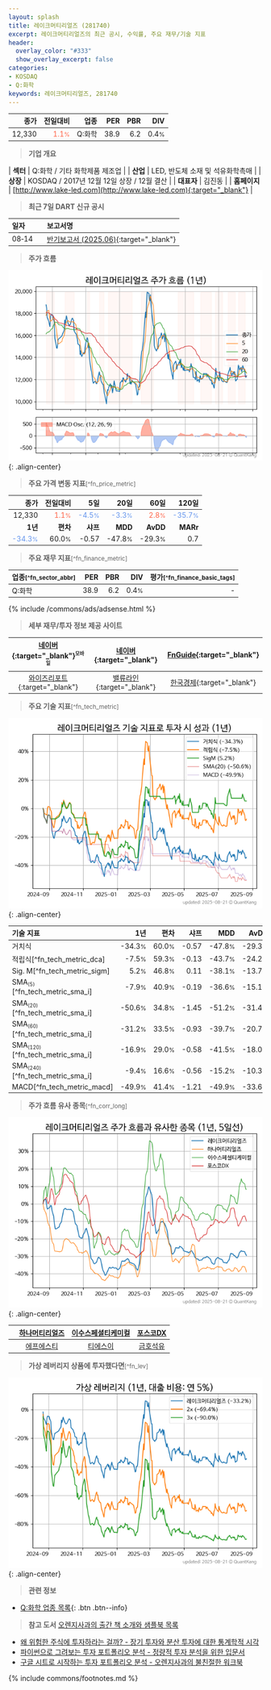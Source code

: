 ```yaml
---
layout: splash
title: 레이크머티리얼즈 (281740)
excerpt: 레이크머티리얼즈의 최근 공시, 수익률, 주요 재무/기술 지표
header:
  overlay_color: "#333"
  show_overlay_excerpt: false
categories:
- KOSDAQ
- Q:화학
keywords: 레이크머티리얼즈, 281740
---
```


| **종가** | **전일대비** | **업종** | **PER** | **PBR** | **DIV** |
| -------: | -----------: | -------: | ------: | ------: | ------: |
| 12,330 | <span style="color: tomato">1.1<small>%</small></span> | Q:화학 | 38.9 | 6.2 | 0.4<small>%</small> |

<!-- more -->


> **기업 개요**<a id="company"></a>

| <span style="white-space:nowrap;">**섹터**</span> | Q:화학 / 기타 화학제품 제조업 |
| <span style="white-space:nowrap;">**산업**</span> | LED, 반도체 소재 및 석유화학촉매 |
| <span style="white-space:nowrap;">**상장**</span> | KOSDAQ / 2017년 12월 12일 상장 / 12월 결산 |
| <span style="white-space:nowrap;">**대표자**</span> | 김진동 |
| <span style="white-space:nowrap;">**홈페이지**</span> | [http://www.lake-led.com](http://www.lake-led.com){:target="_blank"} |


> **최근 7일 DART 신규 공시**<a id="dart"></a>

| **일자** |      | **보고서명** |
| :------- | :--- | :----------- |
| 08&#x2011;14 | | [반기보고서 (2025.06)](https://dart.fss.or.kr/dsaf001/main.do?rcpNo=20250814001727){:target="_blank"} |


> **주가 흐름**<a id="price"></a>

![281740](/stock/images/281740.png){: .align-center}


> **주요 가격 변동 지표**<small>[^fn_price_metric]</small>

| **종가** | **전일대비** | **5일** | **20일** | **60일** | **120일** |
| -------: | -----------: | ------: | -------: | -------: | --------: |
| 12,330 | <span style="color: tomato">1.1<small>%</small></span> | <span style="color: cornflowerblue">-4.5<small>%</small></span> | <span style="color: cornflowerblue">-3.3<small>%</small></span> | <span style="color: tomato">2.8<small>%</small></span> | <span style="color: cornflowerblue">-35.7<small>%</small></span> |
| **1년** | **편차** | **샤프** | **MDD** | **AvDD** | **MARr** |
| <span style="color: cornflowerblue">-34.3<small>%</small></span> | 60.0<small>%</small> | -0.57 | -47.8<small>%</small> | -29.3<small>%</small> | 0.7 |


> **주요 재무 지표**<small>[^fn_finance_metric]</small>

| **업종**<small>[^fn_sector_abbr]</small> | **PER** | **PBR** | **DIV** | **평가**<small>[^fn_finance_basic_tags]</small> |
| :--------------------------------------- | ------: | ------: | ------: | ----------------------------------------------: |
| Q:화학 | 38.9 | 6.2 | 0.4<small>%</small> | - |



{% include /commons/ads/adsense.html %}

> **세부 재무/투자 정보 제공 사이트**

| [네이버](https://m.stock.naver.com/domestic/stock/281740/finance/summary){:target="_blank"}<sup><small>모바일</small></sup> | [네이버](https://finance.naver.com/item/coinfo.naver?code=281740){:target="_blank"} | [FnGuide](https://comp.fnguide.com/SVO2/ASP/SVD_Invest.asp?gicode=A281740&MenuYn=Y){:target="_blank"} |
| :---: | :---: | :---: |
| [와이즈리포트](https://comp.wisereport.co.kr/company/c1040001.aspx?cmp_cd=281740){:target="_blank"} | [밸류라인](https://www.valueline.co.kr/finance/summary/281740){:target="_blank"} | [한국경제](https://markets.hankyung.com/stock/281740/financial-summary){:target="_blank"} |


> **주요 기술 지표**<small>[^fn_tech_metric]</small>


![281740](/stock/images/281740_tech.png){: .align-center}

| **기술 지표** | **1년** | **편차** | **샤프** | **MDD** | **AvDD** |
| :------------ | ------: | -----------: | -------: | ------: | -------: |
| 거치식 | -34.3<small>%</small> | 60.0<small>%</small> | -0.57 | -47.8<small>%</small> | -29.3<small>%</small> |
| 적립식[^fn_tech_metric_dca] | -7.5<small>%</small> | 59.3<small>%</small> | -0.13 | -43.7<small>%</small> | -24.2<small>%</small> |
| Sig. M[^fn_tech_metric_sigm] | 5.2<small>%</small> | 46.8<small>%</small> | 0.11 | -38.1<small>%</small> | -13.7<small>%</small> |
| SMA<small><sub>(5)</sub></small>[^fn_tech_metric_sma_i] | -7.9<small>%</small> | 40.9<small>%</small> | -0.19 | -36.6<small>%</small> | -15.1<small>%</small> |
| SMA<small><sub>(20)</sub></small>[^fn_tech_metric_sma_i] | -50.6<small>%</small> | 34.8<small>%</small> | -1.45 | -51.2<small>%</small> | -31.4<small>%</small> |
| SMA<small><sub>(60)</sub></small>[^fn_tech_metric_sma_i] | -31.2<small>%</small> | 33.5<small>%</small> | -0.93 | -39.7<small>%</small> | -20.7<small>%</small> |
| SMA<small><sub>(120)</sub></small>[^fn_tech_metric_sma_i] | -16.9<small>%</small> | 29.0<small>%</small> | -0.58 | -41.5<small>%</small> | -18.0<small>%</small> |
| SMA<small><sub>(240)</sub></small>[^fn_tech_metric_sma_i] | -9.4<small>%</small> | 16.6<small>%</small> | -0.56 | -15.2<small>%</small> | -10.3<small>%</small> |
| MACD[^fn_tech_metric_macd] | -49.9<small>%</small> | 41.4<small>%</small> | -1.21 | -49.9<small>%</small> | -33.6<small>%</small> |


> **주가 흐름 유사 종목**<a id="corr"></a><small>[^fn_corr_long]</small>

![281740](/stock/images/281740_corr.png){: .align-center}

|       | [하나머티리얼즈](/166090/) | [이수스페셜티케미컬](/457190/) | [포스코DX](/022100/) |
| :---: | :------------------------------------: | :------------------------------------: | :------------------------------------: |
|       | [에프에스티](/036810/) | [티에스이](/131290/) | [금호석유](/011780/) |


> **가상 레버리지 상품에 투자했다면**<a id="2x"></a><small>[^fn_lev]</small>

![281740](/stock/images/281740_2x.png){: .align-center}


> **관련 정보**

- [Q:화학 업종 목록](/stats/sector/kosdaq_업종_화학_종목/){: .btn .btn--info}

> **참고 도서** [오렌지사과의 출간 책 소개와 샘플북 목록](https://kongdori.tistory.com/691)

- [왜 위험한 주식에 투자하라는 걸까? - 장기 투자와 분산 투자에 대한 통계학적 시각](https://kongdori.tistory.com/421)
- [파이썬으로 그려보는 투자 포트폴리오 분석  - 정량적 투자 분석을 위한 입문서](https://kongdori.tistory.com/643)
- [구글 시트로 시작하는 투자 포트폴리오 분석 - 오렌지사과의 불친절한 워크북](https://kongdori.tistory.com/449)


{% include commons/footnotes.md %}